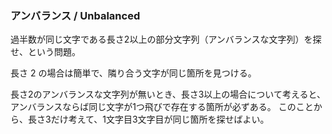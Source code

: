 ### アンバランス / Unbalanced

過半数が同じ文字である長さ2以上の部分文字列（アンバランスな文字列）を探せ、という問題。

長さ 2 の場合は簡単で、隣り合う文字が同じ箇所を見つける。

長さ2のアンバランスな文字列が無いとき、長さ3以上の場合について考えると、アンバランスならば同じ文字が1つ飛びで存在する箇所が必ずある。
このことから、長さ3だけ考えて、1文字目3文字目が同じ箇所を探せばよい。
